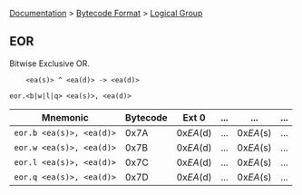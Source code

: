 [Documentation](../../README.md) > [Bytecode Format](../README.md) > [Logical Group](../InstructionsLogical.md)

## EOR

Bitwise Exclusive OR.

        <ea(s)> ^ <ea(d)> -> <ea(d)>

`eor.<b|w|l|q> <ea(s)>, <ea(d)>`

| Mnemonic | Bytecode | Ext 0 | ... | ... | ... |
| - | - | - | - | - | - |
| `eor.b <ea(s)>, <ea(d)>` | 0x7A | 0x*EA*(d) | ... | 0x*EA*(s) | ... |
| `eor.w <ea(s)>, <ea(d)>` | 0x7B | 0x*EA*(d) | ... | 0x*EA*(s) | ... |
| `eor.l <ea(s)>, <ea(d)>` | 0x7C | 0x*EA*(d) | ... | 0x*EA*(s) | ... |
| `eor.q <ea(s)>, <ea(d)>` | 0x7D | 0x*EA*(d) | ... | 0x*EA*(s) | ... |
